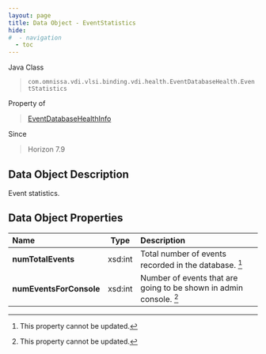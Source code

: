 ```yaml
---
layout: page
title: Data Object - EventStatistics
hide:
#  - navigation
  - toc
---
```






Java Class
> `com.omnissa.vdi.vlsi.binding.vdi.health.EventDatabaseHealth.EventStatistics`

Property of
> [EventDatabaseHealthInfo](vdi.health.EventDatabaseHealth.EventDatabaseHealthInfo.md#field_detail)

Since
> Horizon 7.9


## Data Object Description

Event statistics.

## Data Object Properties

 Name | Type | Description
:---|:---:|:---
**numTotalEvents**|  xsd:int|  Total number of events recorded in the database. [^2]
**numEventsForConsole**|  xsd:int|  Number of events that are going to be shown in admin console. [^2]
 


 


[^2]: This property cannot be updated.